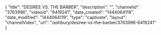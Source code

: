 {
    "title": "DESIREE VS. THE BARBER",
    "description": "",
    "channelid": "3763996",
    "videoid": "6419241",
    "date_created": "1444064119",
    "date_modified": "1444064119",
    "type": "captivate",
    "layout": "channelVideo",
    "url": "\/ashbury\/desiree-vs-the-barber\/3763996-6419241"
}